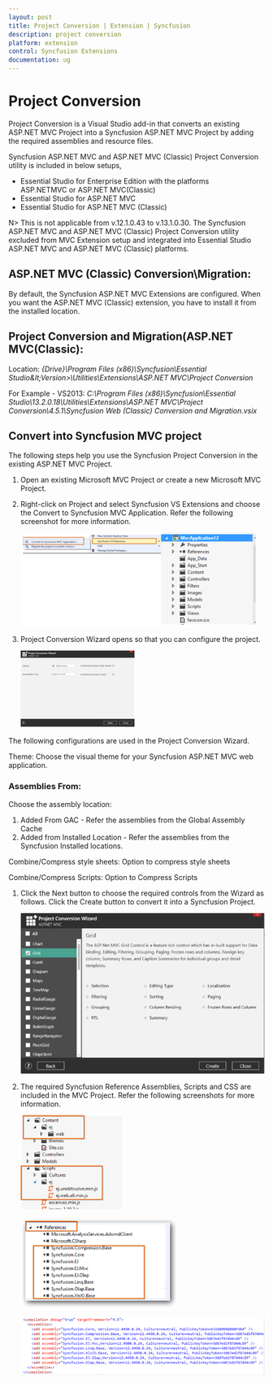 ```yaml
---
layout: post
title: Project Conversion | Extension | Syncfusion
description: project conversion  
platform: extension
control: Syncfusion Extensions
documentation: ug
---
```


# Project Conversion  

Project Conversion is a Visual Studio add-in that converts an existing ASP.NET MVC Project into a Syncfusion ASP.NET MVC Project by adding the required assemblies and resource files.

Syncfusion ASP.NET MVC and ASP.NET MVC (Classic) Project Conversion utility is included in below setups,

* Essential Studio for Enterprise Edition with the platforms ASP.NETMVC or ASP.NET MVC(Classic)
* Essential Studio for ASP.NET MVC
* Essential Studio for ASP.NET MVC (Classic)


N> This is not applicable from v.12.1.0.43 to v.13.1.0.30. The Syncfusion ASP.NET MVC and ASP.NET MVC (Classic) Project Conversion utility excluded from MVC Extension setup and integrated into Essential Studio ASP.NET MVC and ASP.NET MVC (Classic) platforms. 


## ASP.NET MVC (Classic) Conversion\Migration:

By default, the Syncfusion ASP.NET MVC Extensions are configured. When you want the ASP.NET MVC (Classic) extension, you have to install it from the installed location.

## Project Conversion and Migration(ASP.NET MVC(Classic):

Location: _{Drive}\Program Files (x86)\Syncfusion\Essential Studio\&lt;Version&gt;\Utilities\Extensions\ASP.NET MVC\Project Conversion_

For Example - VS2013: _C:\Program Files (x86)\Syncfusion\Essential Studio\13.2.0.18\Utilities\Extensions\ASP.NET MVC\Project Conversion\4.5.1\Syncfusion Web (Classic) Conversion and Migration.vsix_


## Convert into Syncfusion MVC project 

The following steps help you use the Syncfusion Project Conversion in the existing ASP.NET MVC Project.

1. Open an existing Microsoft MVC Project or create a new Microsoft MVC Project.
2. Right-click on Project and select Syncfusion VS Extensions and choose the Convert to Syncfusion MVC Application. Refer the following screenshot for more information.



   ![](Convert-into-Syncfusion-MVC-project_images/Convert-into-Syncfusion-MVC-project_img1.png)


3. Project Conversion Wizard opens so that you can configure the project. 



   ![](Convert-into-Syncfusion-MVC-project_images/Convert-into-Syncfusion-MVC-project_img2.png)



The following configurations are used in the Project Conversion Wizard.

Theme: Choose the visual theme for your Syncfusion ASP.NET MVC web application. 

### Assemblies From:

Choose the assembly location:

1. Added From GAC - Refer the assemblies from the Global Assembly Cache 
2. Added from Installed Location - Refer the assemblies from the Syncfusion Installed locations. 

Combine/Compress style sheets: Option to compress style sheets

Combine/Compress Scripts: Option to Compress Scripts

1. Click the Next button to choose the required controls from the Wizard as follows. Click the Create button to convert it into a Syncfusion Project.



   ![](Convert-into-Syncfusion-MVC-project_images/Convert-into-Syncfusion-MVC-project_img3.png)



2. The required Syncfusion Reference Assemblies, Scripts and CSS are included in the MVC Project. Refer the following screenshots for more information.



   ![](Convert-into-Syncfusion-MVC-project_images/Convert-into-Syncfusion-MVC-project_img4.png)





   ![](Convert-into-Syncfusion-MVC-project_images/Convert-into-Syncfusion-MVC-project_img5.png)





   ![](Convert-into-Syncfusion-MVC-project_images/Convert-into-Syncfusion-MVC-project_img6.png)



